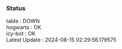 ### Status


table : DOWN  
hogwarts : OK  
icy-bot : OK  
Latest Update : 2024-08-15 02:29:56.179575
